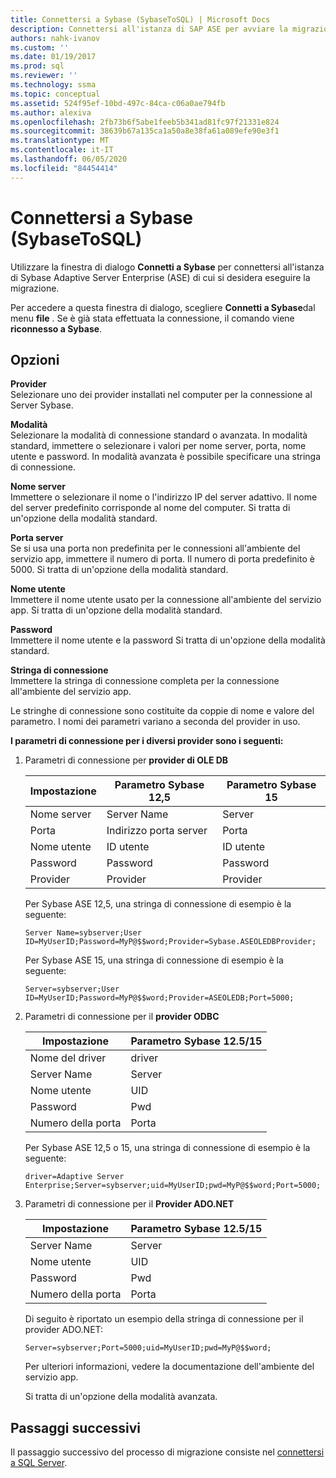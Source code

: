 ```yaml
---
title: Connettersi a Sybase (SybaseToSQL) | Microsoft Docs
description: Connettersi all'istanza di SAP ASE per avviare la migrazione usando SSMA per Sybase (SAP ASE). Utilizzare la finestra di dialogo Connetti a Sybase.
authors: nahk-ivanov
ms.custom: ''
ms.date: 01/19/2017
ms.prod: sql
ms.reviewer: ''
ms.technology: ssma
ms.topic: conceptual
ms.assetid: 524f95ef-10bd-497c-84ca-c06a0ae794fb
ms.author: alexiva
ms.openlocfilehash: 2fb73b6f5abe1feeb5b341ad81fc97f21331e824
ms.sourcegitcommit: 38639b67a135ca1a50a8e38fa61a089efe90e3f1
ms.translationtype: MT
ms.contentlocale: it-IT
ms.lasthandoff: 06/05/2020
ms.locfileid: "84454414"
---
```

# <a name="connect-to-sybase-sybasetosql"></a>Connettersi a Sybase (SybaseToSQL)

Utilizzare la finestra di dialogo **Connetti a Sybase** per connettersi all'istanza di Sybase Adaptive Server Enterprise (ASE) di cui si desidera eseguire la migrazione.

Per accedere a questa finestra di dialogo, scegliere **Connetti a Sybase**dal menu **file** . Se è già stata effettuata la connessione, il comando viene **riconnesso a Sybase**.

## <a name="options"></a>Opzioni

**Provider**  
Selezionare uno dei provider installati nel computer per la connessione al Server Sybase.

**Modalità**  
Selezionare la modalità di connessione standard o avanzata. In modalità standard, immettere o selezionare i valori per nome server, porta, nome utente e password. In modalità avanzata è possibile specificare una stringa di connessione.

**Nome server**  
Immettere o selezionare il nome o l'indirizzo IP del server adattivo. Il nome del server predefinito corrisponde al nome del computer. Si tratta di un'opzione della modalità standard.

**Porta server**  
Se si usa una porta non predefinita per le connessioni all'ambiente del servizio app, immettere il numero di porta. Il numero di porta predefinito è 5000. Si tratta di un'opzione della modalità standard.
  
**Nome utente**  
Immettere il nome utente usato per la connessione all'ambiente del servizio app. Si tratta di un'opzione della modalità standard.

**Password**  
Immettere il nome utente e la password Si tratta di un'opzione della modalità standard.

**Stringa di connessione**  
Immettere la stringa di connessione completa per la connessione all'ambiente del servizio app.

Le stringhe di connessione sono costituite da coppie di nome e valore del parametro. I nomi dei parametri variano a seconda del provider in uso.

**I parametri di connessione per i diversi provider sono i seguenti:**

1. Parametri di connessione per **provider di OLE DB**

   |Impostazione|Parametro Sybase 12,5|Parametro Sybase 15|
   |-----------|-------------------------|-----------------------|
   |Nome server|Server Name|Server|
   |Porta|Indirizzo porta server|Porta|
   |Nome utente|ID utente|ID utente|
   |Password|Password|Password|
   |Provider|Provider|Provider|

   Per Sybase ASE 12,5, una stringa di connessione di esempio è la seguente:

   `Server Name=sybserver;User ID=MyUserID;Password=MyP@$$word;Provider=Sybase.ASEOLEDBProvider;`

   Per Sybase ASE 15, una stringa di connessione di esempio è la seguente:

   `Server=sybserver;User ID=MyUserID;Password=MyP@$$word;Provider=ASEOLEDB;Port=5000;`

2. Parametri di connessione per il **provider ODBC**

   |Impostazione|Parametro Sybase 12.5/15|
   |-----------|-----------------------------|
   |Nome del driver|driver|
   |Server Name|Server|
   |Nome utente|UID|
   |Password|Pwd|
   |Numero della porta|Porta|

   Per Sybase ASE 12,5 o 15, una stringa di connessione di esempio è la seguente:

   `driver=Adaptive Server Enterprise;Server=sybserver;uid=MyUserID;pwd=MyP@$$word;Port=5000;`

3. Parametri di connessione per il **Provider ADO.NET**

   |Impostazione|Parametro Sybase 12.5/15|
   |-----------|-----------------------------|
   |Server Name|Server|
   |Nome utente|UID|
   |Password|Pwd|
   |Numero della porta|Porta|

   Di seguito è riportato un esempio della stringa di connessione per il provider ADO.NET:

   `Server=sybserver;Port=5000;uid=MyUserID;pwd=MyP@$$word;`

   Per ulteriori informazioni, vedere la documentazione dell'ambiente del servizio app.

   Si tratta di un'opzione della modalità avanzata.

## <a name="next-steps"></a>Passaggi successivi

Il passaggio successivo del processo di migrazione consiste nel [connettersi a SQL Server](connect-to-sql-server-sybasetosql.md).
